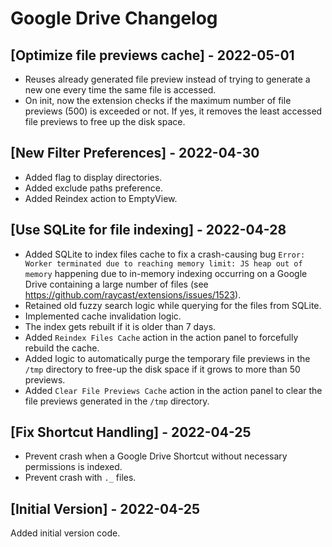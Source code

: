 # Google Drive Changelog

## [Optimize file previews cache] - 2022-05-01

- Reuses already generated file preview instead of trying to generate a new one every time the same file is accessed.
- On init, now the extension checks if the maximum number of file previews (500) is exceeded or not. If yes, it removes the least accessed file previews to free up the disk space.

## [New Filter Preferences] - 2022-04-30

- Added flag to display directories.
- Added exclude paths preference.
- Added Reindex action to EmptyView.

## [Use SQLite for file indexing] - 2022-04-28

- Added SQLite to index files cache to fix a crash-causing bug `Error: Worker terminated due to reaching memory limit: JS heap out of memory` happening due to in-memory indexing occurring on a Google Drive containing a large number of files (see https://github.com/raycast/extensions/issues/1523).
- Retained old fuzzy search logic while querying for the files from SQLite.
- Implemented cache invalidation logic.
- The index gets rebuilt if it is older than 7 days.
- Added `Reindex Files Cache` action in the action panel to forcefully rebuild the cache.
- Added logic to automatically purge the temporary file previews in the `/tmp` directory to free-up the disk space if it grows to more than 50 previews.
- Added `Clear File Previews Cache` action in the action panel to clear the file previews generated in the `/tmp` directory.

## [Fix Shortcut Handling] - 2022-04-25

- Prevent crash when a Google Drive Shortcut without necessary permissions is indexed.
- Prevent crash with `._` files.

## [Initial Version] - 2022-04-25

Added initial version code.
